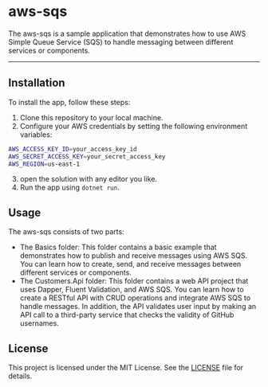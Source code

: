 # aws-sqs
The aws-sqs is a sample application that demonstrates how to use AWS Simple Queue Service (SQS) 
to handle messaging between different services or components.

---

## Installation

To install the app, follow these steps:

1. Clone this repository to your local machine.
2. Configure your AWS credentials by setting the following environment variables:
``` bash
AWS_ACCESS_KEY_ID=your_access_key_id
AWS_SECRET_ACCESS_KEY=your_secret_access_key
AWS_REGION=us-east-1
```
3. open the solution with any editor you like.
4. Run the app using `dotnet run`.

## Usage

The aws-sqs consists of two parts:

- The Basics folder: This folder contains a basic example that demonstrates how to publish and receive messages using AWS SQS. You can learn how to create, send, and receive messages between different services or components.
- The Customers.Api folder: This folder contains a web API project that uses Dapper, Fluent Validation, and AWS SQS. You can learn how to create a RESTful API with CRUD operations and integrate AWS SQS to handle messages. In addition, the API validates user input by making an API call to a third-party service that checks the validity of GitHub usernames.

## License

This project is licensed under the MIT License. See the [LICENSE](LICENSE) file for details.
